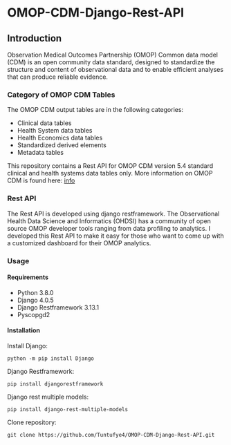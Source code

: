 # OMOP-CDM-Django-Rest-API

## Introduction

Observation Medical Outcomes Partnership (OMOP) Common data model (CDM) is an open community data standard, designed to standardize the structure and content of observational data and to enable efficient analyses that can produce reliable evidence. 

### Category of OMOP CDM Tables

The OMOP CDM output tables are in the following categories:

- Clinical data tables
- Health System data tables
- Health Economics data tables
- Standardized derived elements
- Metadata tables

This repository contains a Rest API for OMOP CDM version 5.4 standard clinical and health systems data tables only. More information on OMOP CDM is found here: [info](https://www.ohdsi.org/data-standardization/the-common-data-model/)

### Rest API

The Rest API is developed using django restframework. The Observational Health Data Science and Informatics (OHDSI) has a community of open source OMOP developer tools ranging from data profiling to analytics. I developed this Rest API to make it easy for those who want to come up with a customized dashboard for their OMOP analytics.

### Usage

#### Requirements

- Python 3.8.0
- Django 4.0.5
- Django Restframework 3.13.1
- Pyscopgd2

#### Installation

Install Django:

```
python -m pip install Django

```

Django Restframework:

```
pip install djangorestframework

```

Django rest multiple models:

```
pip install django-rest-multiple-models

```

Clone repository:

```
git clone https://github.com/Tuntufye4/OMOP-CDM-Django-Rest-API.git

```
